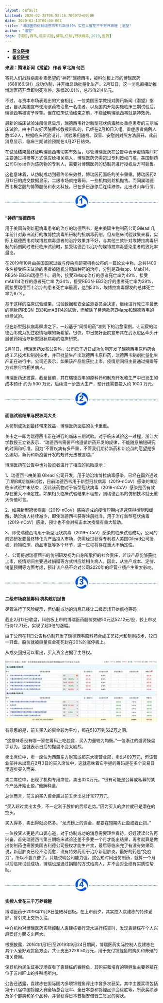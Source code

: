 ```yaml
---
layout: default
Lastmod: 2020-02-28T08:52:16.706972+00:00
date: 2020-02-13T00:00:00Z
title: "博瑞医药仿制瑞德西韦后飙涨20% 实控人曾花三千万养锦鲤 |潜望"
author: "潜望"
tags: [瑞德,西韦,临床试验,博瑞,仿制,冠状病毒,2019,医药]
---
```


* [**原文链接**](http://mp.weixin.qq.com/s?__biz=MjM5OTA0Mzc2MA==&mid=2651347488&idx=1&sn=e39b402931ee2f46820010d9d6a02dd7&chksm=bd3d8dff8a4a04e9e6a4178574dfecf177ed172f1c9b238d62a8f79cbc0a310a8a0c03a6877e#rd)
* [**备份链接**](http://archive.ph/2QFt9)


**来源：腾讯新闻《潜望》 作者 章北海 何西**

寄托人们战胜病毒朴素愿望的“神药”瑞德西韦，被科创板上市的博瑞医药（688166.SH）成功仿制，并开始启动批量化生产。2月12日，这一消息直接助推博瑞医药开盘即封死涨停，涨幅20.01%，总市值214亿元。

不过，与资本市场表现出的亢奋相比，一位美国医学教授对腾讯新闻《潜望》指出，自从美国宣布使用该药物治愈一名患者，以及国内开始实施临床三期试验后，瑞德西韦被寄予厚望。但在临床试验结束之前，不能证明瑞德西韦就是特效药。

最新的临床试验注册信息显示，瑞德西韦针对新型冠状病毒肺炎重症患者的三期临床试验，由中日友好医院曹彬教授带队的，已经在2月10日入组。重症患者病例人数452人，根据临床试验设计，试验采用随机、双盲、安慰剂对照方法展开。此前消息显示，临床三期试验预期在4月27日结束。

在试验结果最终证明瑞德西韦切实有效后，尽管博瑞医药在公告中表示疫情期间将主要通过捐赠等方式供应给相关病人，博瑞医药仍需迈过专利授权门槛。美国制药公司Gilead作为该药物的专利人，需要对博瑞医药的仿制药进行授权后方可销售。

这也意味着，从仿制成功到最终带来效益，博瑞医药面临的关卡重重。博瑞医药2月12日的成交数据显示，二级市场疯抢筹码，一些机构则趁机抛售。而同属瑞德西韦概念股的博腾股份和永太科技，已在多日涨停后连续跌停，走出过山车行情。

![](/images/post/e1f68b6e0d0bd73f908b3c27bdb550af.jpg)

**“神药”瑞德西韦**  

用于美国首例新冠病毒患者的治疗的瑞德西韦，是由美国生物制药公司Gilead 几年前针对非洲流行的埃博拉病毒所研制的抗病毒药剂。但从临床试验效果来看，实际上瑞德西韦对埃博拉病毒患者的治疗效果并不好，与其他三款针对埃博拉病毒研制的药剂同时进行临床试验时，接受瑞德西韦治疗的埃博拉病毒感染患者的致死率最高。

在2019年10月由美国国家过敏与传染病研究机构公布的一篇论文中称，总共1400多名接受临床试验的患者被随机分配四种药的治疗，分别是ZMapp、Mab114、REGN-EB3和瑞德西韦，最终，接受ZMapp治疗的患者死亡率为49%，接受mAb114治疗的患者死亡率 为34%，接受REGN-EB3治疗的患者死亡率为29%，而接受瑞德西韦治疗的患者死亡率最高，达到53%，埃博拉病毒爆发的总体死亡率为67%。

基于这样的临床试验结果，试验数据和安全监测委员会决定，继续进行死亡率最低的两款药REGN-EB3和mAB114的试验，而解除了另两款药ZMapp和瑞德西韦的继续试验。

但在新型冠状病毒肆虐之下，一起基于“同情用药”准则下的治愈案例，让沉寂的瑞德西韦成为扼住疫情咽喉的新希望。很快，中日友好医院宣布其在武汉疫区牵头开展该药物治疗新型冠状病毒的临床研究。

2月11日，博瑞医药发布公告称，公司已于近日成功仿制开发了瑞德西韦原料药合成工艺技术和制剂技术，并已批量生产出瑞德西韦原料药，瑞德西韦制剂批量化生产正在进行中。公司还表示，如果该产品能获批上市，疫情期间将主要通过捐赠等方式供应给相关病人。

博瑞医药还披露，截至目前，其在瑞德西韦的原料药和制剂开发和生产中已发生的成本预计 约为 500 万元，后续进一步放大生产，预计还需要投入约 1000 万元。

![](/images/post/a33ca8990083acdb2bffc49b2affa57a.jpg)

**面临试验结果与授权两大关**  

从仿制成功到最终带来效益，博瑞医药面临的关卡重重。

关卡之一即为瑞德西韦正在进行的临床三期试验。对于临床试验这一过程，浙江大学教授王立铭表示，“瑞德西韦需要严格遵循新药开发的规律，不能随意缩短研究的时间和标准。因为“不管疾病有多严重，不管我们期待新药和新疫苗的愿望是多么迫切，新药和新疫苗开发的规律无法被逾越。”

博瑞医药在公告中也对投资者进行了相应的风险提示：

1、瑞德西韦由美国 Gilead 公司开发，用于防治埃博拉病毒感染，已经在国外通过了Ⅰ期和Ⅱ期临床试验，目前瑞德西韦用于新型冠状病毒（2019-nCoV）感染的Ⅲ期临床试验并未结束，因此该药物对于新型冠状病毒（2019-nCoV）感染是否有效存在重大不确定性。如果相关临床试验结果不理想，则瑞德西韦的仿制技术就无重大价值可言。

2、如果新型冠状病毒（2019-nCoV）感染造成的疫情短期内迅速获得控制和缓解，确诊病人持续减少，即使瑞德西韦获得注册批准，用于治疗新型冠状病毒（2019-nCoV）感染，预计也不会对抗击本次疫情有重大帮助。

3、即使瑞德西韦用于新型冠状病毒（2019-nCoV）感染的临床试验成功，公司的前述研发要最终转化为产品投入市场，仍需经过获得专利权人美国Gilead公司授权、药物临床、药品审批等多个环节，这一过程将存在重大不确定性。

4、公司将对瑞德西韦的仿制研发视为自身所承担的社会责任，若该产品能够获批上市，疫情期间主要通过捐赠等方式供应给相关病人。因此，从生产成本、定价、销量预期等方面考虑，预计该产品不会对公司2020年的经营业绩产生重大影响。

![](/images/post/d33a735eae49d43dbba4343aea3e4fb0.jpg)

**二级市场疯抢筹码 机构趁机抛售**  

尽管进行了风险提示，但仿制成功的消息已经让二级市场开始疯抢筹码。

截止2月12日收盘，科创板上市的博瑞医药股价突破50元达52.12元/股，较上市发行价12.71元，实现了超3倍的涨幅。

由于公司在11日公告称仿制开发了瑞德西韦原料药合成工艺技术和制剂技术，12日一开盘，股价就被巨量资金死死封在20%的涨停板上。

从成交回报可以看出，买入资金占据了主导权。

![](/images/post/4ff76e93da02611c0df2f37875013f23.jpg)

有意思的是，前五买入的资金较为平均，都在510万到522万之间。

“这意味着没有哪一家在筹码上吃独食，买入力量较为均衡。”一位浙江的游资操盘手认为，这就表示日后的抛盘不会太剧烈。

卖出席位中，卖一席位为西藏东方财富成都东大街营业部，卖出469万元，但该营业部并未出现在2月3日的买入席位中，这就意味着它手握的筹码是在多个交易日里逐步买入而来。

卖二席位中，出现了机构专用席位，卖出320万元。“很有可能是公募或私募的某个产品开始止盈。”他解释道。

总体而言，前五的买入资金超过前五卖出总计1077万元。

“买入超过卖出太多，不一定利于股价的后续走势。”因为买入的席位就已是潜在的空头。

买入得多，卖出得就必然多。“龙虎榜上的资金，都要在短期内止盈或者止损。”

一位投资人更是苦口婆心道，对于仿制成功的消息需要理性看待，好好读读公告再兴奋。首先瑞德西韦第三期临床试验还差不多要一个月才能出结果，再者就算是做出仿制药也需要美国吉利德公司授权才能生产卖，最后等临床完了有没有效果两说，新冠肺炎已经不治而愈，没有特效药用于治疗新冠肺炎，最好的药是“免疫力”，所以不要兴奋了。只能说明公司能力强，这么短时间出仿制药，就算一个月以后临床试验成功，博瑞也是通过捐赠的方式给病人，并不会对业绩有实质性帮助。

![](/images/post/31b01302a64022b5107c89dd6548762b.jpg)

**实控人曾花三千万养锦鲤**  

博瑞医药于2019年11月8日登陆科创板。在上市前夕，其实控人袁建栋的特殊爱好，曾引来上交所关注。

中介机构对博瑞医药实际控制人袁建栋银行流水进行核查时，发现袁建栋在个人兴趣爱好方面支出巨大。

根据披露，2016年1月1日至2019年9月24日期间，博瑞医药实际控制人袁建栋在其个人爱好观赏鱼方面，共计支出3228.50万元，用于支付锦鲤鱼的购买和养殖的相关费用。

保荐机构民生证券现场查看了袁建栋的锦鲤鱼，其购买和培育的锦鲤鱼主要养殖在位于苏州旺山的养殖场所内。

公告还透露，袁建栋在国际国内多项锦鲤鱼评比中曾多次获奖，其中主要奖项包括第十八届中国锦鲤大赛全场总合冠军、全日本总和锦鲤品评会优胜等，所获奖项涉及多个部类和多个品种，并曾获得日本首相安倍晋三签发的奖状。

